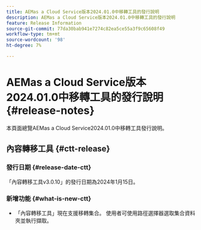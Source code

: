 ```yaml
---
title: AEMas a Cloud Service版本2024.01.0中移轉工具的發行說明
description: AEMas a Cloud Service版本2024.01.0中移轉工具的發行說明
feature: Release Information
source-git-commit: 77da30bab941e7274c82ea5ce55a3f9c65608f49
workflow-type: tm+mt
source-wordcount: '98'
ht-degree: 7%

---
```


# AEMas a Cloud Service版本2024.01.0中移轉工具的發行說明 {#release-notes}

本頁面總覽AEMas a Cloud Service2024.01.0中移轉工具發行說明。

## 內容轉移工具 {#ctt-release}

### 發行日期 {#release-date-ctt}

「內容轉移工具v3.0.10」的發行日期為2024年1月15日。

### 新增功能 {#what-is-new-ctt}

* 「內容轉移工具」現在支援移轉集合。 使用者可使用路徑選擇器選取集合資料夾並執行擷取。
